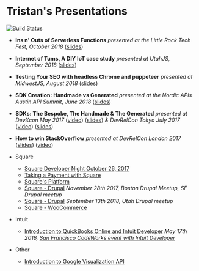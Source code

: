 # Tristan's Presentations

[![Build Status](https://travis-ci.org/tristansokol/Presentations.svg?branch=master)](https://travis-ci.org/tristansokol/Presentations)

* **Ins n' Outs of Serverless Functions** _presented at the Little Rock Tech Fest, October 2018_ ([slides](http://blog.tristansokol.com/Presentations/serverless/index.html))

* **Internet of Tums, A DIY IoT case study** _presented at UtahJS, September 2018_ ([slides](http://blog.tristansokol.com/Presentations/Internet_of_Tums/index.html))

* **Testing Your SEO with headless Chrome and puppeteer** _presented at MidwestJS, August 2018_ ([slides](http://blog.tristansokol.com/Presentations/seo-testing/index.html))

* **SDK Creation: Handmade vs Generated** _presented at the Nordic APIs Austin API Summit, June 2018_ ([slides](http://blog.tristansokol.com/Presentations/SDK_Creation_Handmade_vs_Generated/index.html))

* **SDKs: The Bespoke, The Handmade & The Generated** _presented at DevXcon May 2017_ ([video](https://devrel.net/developer-experience/making-sdks-bespoke-hopeful-generated)) ([slides](http://blog.tristansokol.com/Presentations/SDKs%20the%20good%20the%20bad%20the%20ugly/SDKs%2C%20the%20good%20the%20bad%20the%20ugly.key)) _& DevRelCon Tokyo July 2017_ ([video](https://www.youtube.com/watch?v=INuC_FztCBc)) ([slides](http://blog.tristansokol.com/Presentations/SDKs%20the%20good%20the%20bad%20the%20ugly/SDKs%2C%20the%20good%20the%20bad%20the%20ugly%20-%20Japan.key))

* **How to win StackOverflow** _presented at DevRelCon London 2017_ ([slides](https://tristansokol.github.io/Presentations/How%20to%20win%20StackOverflow/index.html))  ([video](https://www.youtube.com/watch?v=xSvx3L6gSoM))

* Square
  * [Square Developer Night October 26, 2017](https://tristansokol.github.io/Presentations/2017.10.26%20Developer%20Night/)
  * [Taking a Payment with Square](https://tristansokol.github.io/Presentations/Taking%20a%20Payment%20with%20Square/index.html)
  * [Square's Platform](https://tristansokol.github.io/Presentations/Square%20Platform%20Overview/index.html)
  * [Square - Drupal](https://tristansokol.github.io/Presentations/Square-Drupal/index.html) _November 28th 2017, Boston Drupal Meetup, SF Drupal meetup_
  * [Square - Drupal](https://tristansokol.github.io/Presentations/Square-Drupal2/index.html) _September 13th 2018, Utah Drupal meetup_
  * [Square - WooCommerce](https://tristansokol.github.io/Presentations/Square-WooCommerce/index.html)

* Intuit
  * [Introduction to QuickBooks Online and Intuit Developer](https://github.com/tristansokol/Presentations/tree/master/introduction%20to%20QuickBooks%20Online%20and%20Intuit%20Developer)
        _May 17th 2016, [San Francisco CodeWorks event with Intuit Developer](https://www.eventbrite.com/e/intuit-developer-code-works-san-francisco-edition-tickets-24935867852)_

* Other
  * [Introduction to Google Visualization API](https://tristansokol.github.io/Presentations/charts/index.html)
